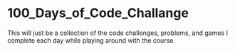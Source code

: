 # 100_Days_of_Code_Challange
This will just be a collection of the code challenges, problems, and games I complete each day while playing around with the course.  
